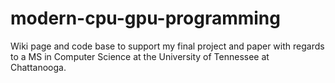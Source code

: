 # modern-cpu-gpu-programming
Wiki page and code base to support my final project and paper with regards to a MS in Computer Science at the University of Tennessee at Chattanooga. 
